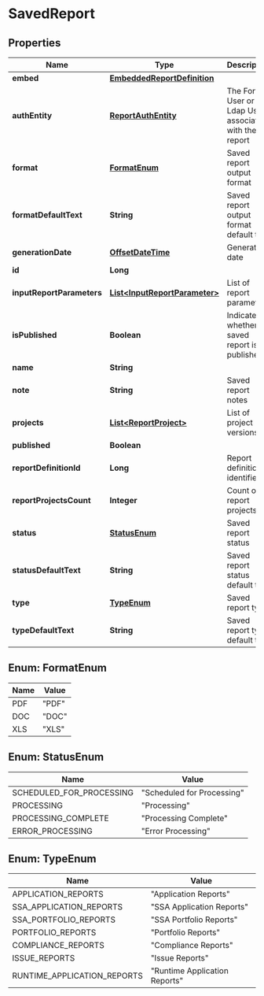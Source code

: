 
# SavedReport

## Properties
Name | Type | Description | Notes
------------ | ------------- | ------------- | -------------
**embed** | [**EmbeddedReportDefinition**](EmbeddedReportDefinition.md) |  |  [optional]
**authEntity** | [**ReportAuthEntity**](ReportAuthEntity.md) | The Fortify User or Ldap User associated with the report |  [optional]
**format** | [**FormatEnum**](#FormatEnum) | Saved report output format | 
**formatDefaultText** | **String** | Saved report output format default text |  [optional]
**generationDate** | [**OffsetDateTime**](OffsetDateTime.md) | Generation date |  [optional]
**id** | **Long** |  |  [optional]
**inputReportParameters** | [**List&lt;InputReportParameter&gt;**](InputReportParameter.md) | List of report parameters |  [optional]
**isPublished** | **Boolean** | Indicates whether saved report is published |  [optional]
**name** | **String** |  |  [optional]
**note** | **String** | Saved report notes |  [optional]
**projects** | [**List&lt;ReportProject&gt;**](ReportProject.md) | List of project versions | 
**published** | **Boolean** |  |  [optional]
**reportDefinitionId** | **Long** | Report definition identifier | 
**reportProjectsCount** | **Integer** | Count of report projects |  [optional]
**status** | [**StatusEnum**](#StatusEnum) | Saved report status |  [optional]
**statusDefaultText** | **String** | Saved report status default text |  [optional]
**type** | [**TypeEnum**](#TypeEnum) | Saved report type | 
**typeDefaultText** | **String** | Saved report type default text |  [optional]


<a name="FormatEnum"></a>
## Enum: FormatEnum
Name | Value
---- | -----
PDF | &quot;PDF&quot;
DOC | &quot;DOC&quot;
XLS | &quot;XLS&quot;


<a name="StatusEnum"></a>
## Enum: StatusEnum
Name | Value
---- | -----
SCHEDULED_FOR_PROCESSING | &quot;Scheduled for Processing&quot;
PROCESSING | &quot;Processing&quot;
PROCESSING_COMPLETE | &quot;Processing Complete&quot;
ERROR_PROCESSING | &quot;Error Processing&quot;


<a name="TypeEnum"></a>
## Enum: TypeEnum
Name | Value
---- | -----
APPLICATION_REPORTS | &quot;Application Reports&quot;
SSA_APPLICATION_REPORTS | &quot;SSA Application Reports&quot;
SSA_PORTFOLIO_REPORTS | &quot;SSA Portfolio Reports&quot;
PORTFOLIO_REPORTS | &quot;Portfolio Reports&quot;
COMPLIANCE_REPORTS | &quot;Compliance Reports&quot;
ISSUE_REPORTS | &quot;Issue Reports&quot;
RUNTIME_APPLICATION_REPORTS | &quot;Runtime Application Reports&quot;



